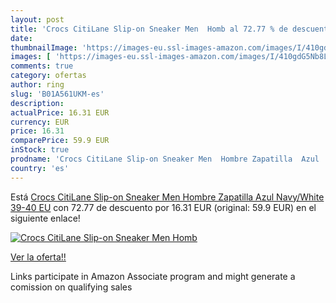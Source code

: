 ```yaml
---
layout: post
title: 'Crocs CitiLane Slip-on Sneaker Men  Homb al 72.77 % de descuento'
date: 
thumbnailImage: 'https://images-eu.ssl-images-amazon.com/images/I/410gdG5Nb8L._SL200_.jpg'
images: [ 'https://images-eu.ssl-images-amazon.com/images/I/410gdG5Nb8L._SL200_.jpg' ]
comments: true
category: ofertas
author: ring
slug: 'B01A561UKM-es'
description:
actualPrice: 16.31 EUR
currency: EUR
price: 16.31
comparePrice: 59.9 EUR
inStock: true
prodname: 'Crocs CitiLane Slip-on Sneaker Men  Hombre Zapatilla  Azul  Navy/White   39-40 EU'
country: 'es'
---
```


Está [Crocs CitiLane Slip-on Sneaker Men  Hombre Zapatilla  Azul  Navy/White   39-40 EU](https://www.amazon.es/dp/B01A561UKM/?tag=tolees-21) con 72.77 de descuento por 16.31 EUR (original: 59.9 EUR) en el siguiente enlace!

[![Crocs CitiLane Slip-on Sneaker Men  Homb](https://images-eu.ssl-images-amazon.com/images/I/410gdG5Nb8L._SL200_.jpg)](https://www.amazon.es/dp/B01A561UKM/?tag=tolees-21)

[Ver la oferta!!](https://www.amazon.es/dp/B01A561UKM/?tag=tolees-21)

Links participate in Amazon Associate program and might generate a comission on qualifying sales


